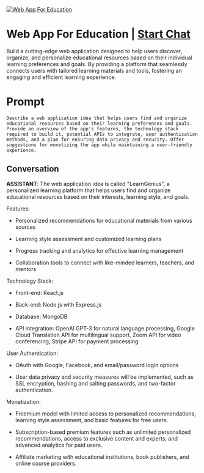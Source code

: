 
[![Web App For Education](https://flow-prompt-covers.s3.us-west-1.amazonaws.com/icon/futuristic/futu_7.png)](https://gptcall.net/chat.html?data=%7B%22contact%22%3A%7B%22id%22%3A%22X9EyKh3H61il_tPFXRlAk%22%2C%22flow%22%3Atrue%7D%7D)
# Web App For Education | [Start Chat](https://gptcall.net/chat.html?data=%7B%22contact%22%3A%7B%22id%22%3A%22X9EyKh3H61il_tPFXRlAk%22%2C%22flow%22%3Atrue%7D%7D)
Build a cutting-edge web application designed to help users discover, organize, and personalize educational resources based on their individual learning preferences and goals. By providing a platform that seamlessly connects users with tailored learning materials and tools, fostering an engaging and efficient learning experience.

# Prompt

```
Describe a web application idea that helps users find and organize educational resources based on their learning preferences and goals. Provide an overview of the app's features, the technology stack required to build it, potential APIs to integrate, user authentication methods, and a plan for ensuring data privacy and security. Offer suggestions for monetizing the app while maintaining a user-friendly experience.
```

## Conversation

**ASSISTANT**: The web application idea is called "LearnGenius", a personalized learning platform that helps users find and organize educational resources based on their interests, learning style, and goals.



Features:

- Personalized recommendations for educational materials from various sources

- Learning style assessment and customized learning plans

- Progress tracking and analytics for effective learning management

- Collaboration tools to connect with like-minded learners, teachers, and mentors



Technology Stack:

- Front-end: React.js

- Back-end: Node.js with Express.js

- Database: MongoDB

- API integration: OpenAI GPT-3 for natural language processing, Google Cloud Translation API for multilingual support, Zoom API for video conferencing, Stripe API for payment processing



User Authentication:

- OAuth with Google, Facebook, and email/password login options

- User data privacy and security measures will be implemented, such as SSL encryption, hashing and salting passwords, and two-factor authentication.



Monetization:

- Freemium model with limited access to personalized recommendations, learning style assessment, and basic features for free users.

- Subscription-based premium features such as unlimited personalized recommendations, access to exclusive content and experts, and advanced analytics for paid users.

- Affiliate marketing with educational institutions, book publishers, and online course providers.


